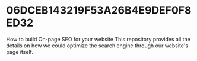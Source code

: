 # 06DCEB143219F53A26B4E9DEF0F8ED32
How to build On-page SEO for your website
This repository provides all the details on how we could optimize the search engine through our website's page itself.
